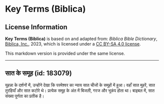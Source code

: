 # Key Terms (Biblica)

## License Information

**Key Terms (Biblica)** is based on and adapted from: _Biblica Bible Dictionary_, [Biblica, Inc.](https://www.biblica.com/), 2023, which is licensed under a [CC BY-SA 4.0 license](https://creativecommons.org/licenses/by-sa/4.0/legalcode.en).

This markdown version is provided under the same license.



--------------------------------

## सात के समूह (id: 183079)

युहन्ना के दर्शनों में, उन्होंने देखा कि परमेश्वर का न्याय सात चीजों के समूहों में हुआ। वहाँ सात मुहरें, सात तुरहियाँ और सात कटोरे थे। प्रत्येक समूह के अंत में बिजली, गरज और भूकंप होता था। बाइबल में, सात संख्या पूर्णता का प्रतीक है।


